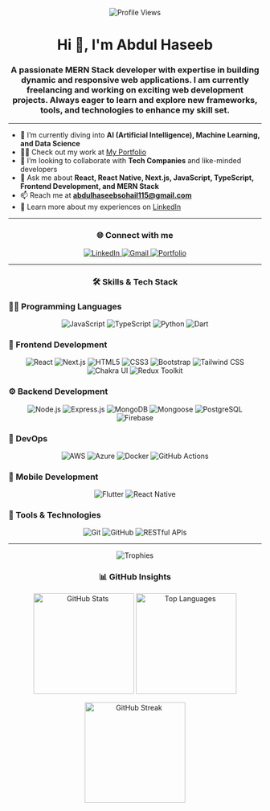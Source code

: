 <p align="center">
  <img src="https://komarev.com/ghpvc/?username=abdul-haseeb5786&label=Profile%20views&color=0e75b6&style=flat" alt="Profile Views" />
</p>

<h1 align="center">Hi 👋, I'm Abdul Haseeb</h1>
<h3 align="center">
  A passionate MERN Stack developer with expertise in building dynamic and responsive web applications.  
  I am currently freelancing and working on exciting web development projects.  
  Always eager to learn and explore new frameworks, tools, and technologies to enhance my skill set.
</h3>

---

- 🌱 I’m currently diving into **AI (Artificial Intelligence), Machine Learning, and Data Science**  
- 👨‍💻 Check out my work at [My Portfolio](https://abdulhaseeb-portfolio.vercel.app/)  
- 👯 I’m looking to collaborate with **Tech Companies** and like-minded developers  
- 💬 Ask me about **React, React Native, Next.js, JavaScript, TypeScript, Frontend Development, and MERN Stack**  
- 📫 Reach me at **abdulhaseebsohail115@gmail.com**  
- 📄 Learn more about my experiences on [LinkedIn](https://www.linkedin.com/in/abdul-haseeb-0646a526a)

---

<h3 align="center">🌐 Connect with me</h3>

<p align="center">
  <a href="https://www.linkedin.com/in/abdul-haseeb-0646a526a" target="_blank">
    <img src="https://img.icons8.com/ios-filled/50/0e76a8/linkedin.png" alt="LinkedIn" />
  </a>
  <a href="mailto:abdulhaseebsohail115@gmail.com" target="_blank">
    <img src="https://img.icons8.com/ios-filled/50/EA4335/gmail.png" alt="Gmail" />
  </a>
  <a href="https://abdulhaseeb-portfolio.vercel.app/" target="_blank">
    <img src="https://img.icons8.com/ios-filled/50/0078D7/domain.png" alt="Portfolio" />
  </a>
</p>

---

<h3 align="center">🛠 Skills & Tech Stack</h3>

### 👨‍💻 Programming Languages
<p align="center">
  <img src="https://img.icons8.com/fluency/48/javascript.png" title="JavaScript" />
  <img src="https://img.icons8.com/fluency/48/typescript.png" title="TypeScript" />
  <img src="https://img.icons8.com/fluency/48/python.png" title="Python" />
  <img src="https://img.icons8.com/color/48/dart.png" title="Dart" />
</p>

### 🎨 Frontend Development
<p align="center">
  <img src="https://img.icons8.com/office/48/react.png" title="React" />
  <img src="https://img.icons8.com/color/48/nextjs.png" title="Next.js" />
  <img src="https://img.icons8.com/fluency/48/html-5.png" title="HTML5" />
  <img src="https://img.icons8.com/fluency/48/css3.png" title="CSS3" />
  <img src="https://img.icons8.com/fluency/48/bootstrap.png" title="Bootstrap" />
  <img src="https://img.icons8.com/?size=48&id=x7XMNGh2vdqA&format=png" title="Tailwind CSS" />
  <img src="https://img.icons8.com/?size=48&id=r9QJ0VFFrn7T&format=png&color=000000" title="Chakra UI" />
  <img src="https://img.icons8.com/color/48/redux.png" title="Redux Toolkit" />
</p>

### ⚙️ Backend Development
<p align="center">
  <img src="https://img.icons8.com/color/48/nodejs.png" title="Node.js" />
  <img src="https://img.icons8.com/fluency/48/express-js.png" title="Express.js" />
  <img src="https://img.icons8.com/color/48/mongodb.png" title="MongoDB" />
  <img src="https://img.icons8.com/color/48/mongoose.png" title="Mongoose" />
  <img src="https://img.icons8.com/color/48/postgreesql.png" title="PostgreSQL" />
  <img src="https://img.icons8.com/color/48/firebase.png" title="Firebase" />
</p>

### 🚀 DevOps
<p align="center">
  <img src="https://img.icons8.com/color/48/amazon-web-services.png" title="AWS" />
  <img src="https://img.icons8.com/color/48/azure-1.png" title="Azure" />
  <img src="https://img.icons8.com/color/48/docker.png" title="Docker" />
  <img src="https://img.icons8.com/fluency/48/github.png" title="GitHub Actions" />
</p>

### 📱 Mobile Development
<p align="center">
  <img src="https://img.icons8.com/color/48/flutter.png" title="Flutter" />
  <img src="https://img.icons8.com/color/48/react-native.png" title="React Native" />
</p>

### 🔧 Tools & Technologies
<p align="center">
  <img src="https://img.icons8.com/color/48/git.png" title="Git" />
  <img src="https://img.icons8.com/fluency/48/github.png" title="GitHub" />
  <img src="https://img.icons8.com/color/48/api.png" title="RESTful APIs" />
</p>
 

---

<p align="center">
  <img src="https://github-profile-trophy.vercel.app/?username=abdul-haseeb5786&theme=radical" alt="Trophies" />
</p>

<h3 align="center">📊 GitHub Insights</h3>

<!-- GitHub Stats + Top Languages -->
<p align="center">
  <img 
    src="https://github-readme-stats.vercel.app/api?username=abdul-haseeb5786&show_icons=true&hide_border=true&bg_color=000000&title_color=FFD700&text_color=C0C0C0&icon_color=FFD700" 
    alt="GitHub Stats" 
    height="200px"
  />
  <img 
    src="https://github-readme-stats.vercel.app/api/top-langs/?username=abdul-haseeb5786&layout=compact&hide_border=true&bg_color=000000&title_color=FFD700&text_color=C0C0C0&icon_color=FFD700" 
    alt="Top Languages" 
    height="200px"
  />
</p>

<!-- Streak Stats -->
<p align="center">
  <img 
    src="https://streak-stats.demolab.com?user=abdul-haseeb5786&hide_border=true&background=000000&ring=FFD700&fire=FFD700&currStreakNum=C0C0C0&sideNums=C0C0C0&currStreakLabel=C0C0C0&sideLabels=C0C0C0" 
    alt="GitHub Streak" 
    height="200px"
  />
</p>
